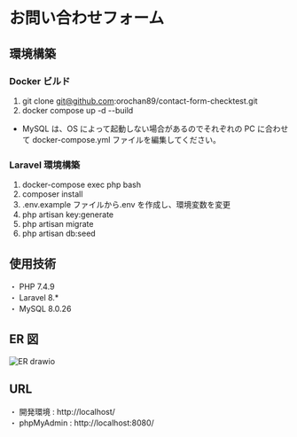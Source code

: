 # お問い合わせフォーム

## 環境構築

### Docker ビルド

1. git clone git@github.com:orochan89/contact-form-checktest.git
2. docker compose up -d --build

- MySQL は、OS によって起動しない場合があるのでそれぞれの PC に合わせて docker-compose.yml ファイルを編集してください。

### Laravel 環境構築

1. docker-compose exec php bash
2. composer install
3. .env.example ファイルから.env を作成し、環境変数を変更
4. php artisan key:generate
5. php artisan migrate
6. php artisan db:seed

## 使用技術

・ PHP 7.4.9  
・ Laravel 8.*  
・ MySQL 8.0.26

## ER 図

![ER drawio](https://github.com/user-attachments/assets/aab7dfe6-14c9-4124-aa8f-89ded2265cbe)


## URL

・ 開発環境 : http://localhost/  
・ phpMyAdmin : http://localhost:8080/
